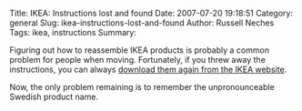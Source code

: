 Title: IKEA: Instructions lost and found
Date: 2007-07-20 19:18:51
Category: general
Slug: ikea-instructions-lost-and-found
Author: Russell Neches
Tags: ikea, instructions
Summary: 


Figuring out how to reassemble IKEA products is probably a common
problem for people when moving. Fortunately, if you threw away the
instructions, you can always [download them again from the IKEA
website](%0Ahttp://www.ikea.com/ms/en_US/customer_service/assembly_instructions.html).

Now, the only problem remaining is to remember the unpronounceable
Swedish product name.
